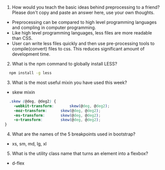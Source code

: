 1. How would you teach the basic ideas behind preprocessing to a friend? Please don't copy and paste an answer here, use your own thoughts.

- Preprocessing can be compared to high level programming languages and compling in computer programming.
- Like high level programming languages, less files are more readable than CSS.
- User can write less files quickly and then use pre-processing tools to compile(convert) files to css. This reduces significant amount of development time.

2. What is the npm command to globally install LESS?

```sh
  npm install -g less
```

3. What is the most useful mixin you have used this week?

- skew mixin
```css
  .skew (@deg, @deg2) {
	-webkit-transform:       skew(@deg, @deg2);
	-moz-transform: 	 skew(@deg, @deg2);
	-ms-transform: 		 skew(@deg, @deg2);
	-o-transform: 		 skew(@deg, @deg2);
}
```
4. What are the names of the 5 breakpoints used in bootstrap?

- xs, sm, md, lg, xl 

5. What is the utility class name that turns an element into a flexbox?

- d-flex
